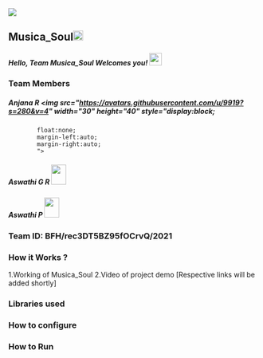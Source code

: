 <img src="https://trello-attachments.s3.amazonaws.com/542e9c6316504d5797afbfb9/542e9c6316504d5797afbfc1/39dee8d993841943b5723510ce663233/Frame_19.png">

## Musica_Soul<img src="https://notion-emojis.s3-us-west-2.amazonaws.com/v0/svg-twitter/1f3b5.svg" width=20px>
##### Hello, Team Musica_Soul Welcomes you! <img src="https://media.tenor.com/images/b352bb5a70f1aa0346c5cf6def25f6f0/tenor.gif" width="25px" >
### Team Members
##### Anjana R <img src="https://avatars.githubusercontent.com/u/9919?s=280&v=4" width="30" height="40" style="display:block; 
            float:none; 
            margin-left:auto; 
            margin-right:auto;
            ">
##### Aswathi G R <img src="https://upload.wikimedia.org/wikipedia/commons/9/91/Octicons-mark-github.svg" width="30" height="40"  >
##### Aswathi P <img src="https://upload.wikimedia.org/wikipedia/commons/9/91/Octicons-mark-github.svg" width="30" height="40" > 

### Team ID: BFH/rec3DT5BZ95fOCrvQ/2021
### How it Works ?
1.Working of Musica_Soul
2.Video of project demo
[Respective links will be added shortly]

### Libraries used

### How to configure
### How to Run
